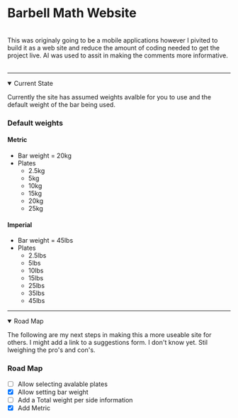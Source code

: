 # Barbell Math Website
<br>
This was originaly going to be a mobile applications however I pivited to build it as a web site and reduce the amount of coding needed to get the project live. AI was used to assit in making the comments more informative. 
<br>
<br>

---

<details open>

<summary>Current State</summary>

Currently the site has assumed weights avalble for you to use and the default weight of the bar being used. 

### Default weights  
#### Metric 
- Bar weight = 20kg <br>  
- Plates  <br>
    - 2.5kg  
    - 5kg  
    - 10kg  
    - 15kg
    - 20kg
    - 25kg


#### Imperial
- Bar weight = 45lbs
- Plates
    - 2.5lbs
    - 5lbs
    - 10lbs
    - 15lbs
    - 25lbs
    - 35lbs
    - 45lbs

</details>

---

<details open>

<summary>Road Map</summary>

The following are my next steps in making this a more useable site for others. I might add a link to a suggestions form. I don't know yet. Stil lweighing the pro's and con's. 


### Road Map

- [ ] Allow selecting avalable plates
- [x] Allow setting bar weight
- [ ] Add a Total weight per side information
- [x] Add Metric

</details>